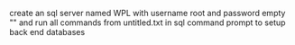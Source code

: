 create an sql server named WPL with username root and password empty "" and run all commands from untitled.txt in sql command prompt to setup back end databases
